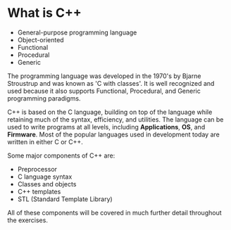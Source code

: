 # What is C++

* General-purpose programming language
* Object-oriented
* Functional
* Procedural
* Generic

The programming language was developed in the 1970's by Bjarne Stroustrup
and was known as 'C with classes'. It is well recognized and used because
it also supports Functional, Procedural, and Generic programming paradigms.

C++ is based on the C language, building on top of the language while retaining
much of the syntax, efficiency, and utilities. The language can be used to write
programs at all levels, including **Applications**, **OS**, and **Firmware**.
Most of the popular languages used in development today are written in either
C or C++.

Some major components of C++ are:
  - Preprocessor
  - C language syntax
  - Classes and objects
  - C++ templates
  - STL (Standard Template Library)

All of these components will be covered in much further detail throughout
the exercises.

